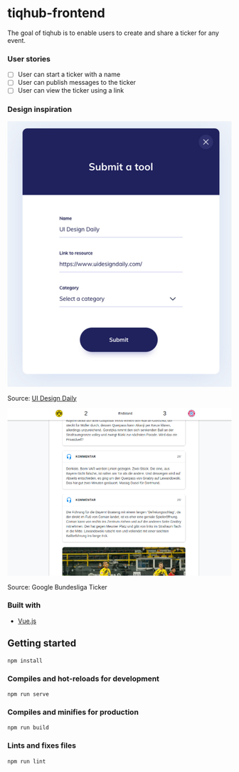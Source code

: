 # tiqhub-frontend

The goal of tiqhub is to enable users to create and share a ticker for any event.

### User stories
- [ ] User can start a ticker with a name
- [ ] User can publish messages to the ticker
- [ ] User can view the ticker using a link

### Design inspiration

![start-ticker](design-templates/start-ticker.png)

Source: [UI Design Daily](https://uidesigndaily.com/posts/sketch-submit-form-day-1189)

![view-ticker](design-templates/view-ticker.png)

Source: Google Bundesliga Ticker

### Built with
- [Vue.js](https://vuejs.org/)

## Getting started
```
npm install
```

### Compiles and hot-reloads for development
```
npm run serve
```

### Compiles and minifies for production
```
npm run build
```

### Lints and fixes files
```
npm run lint
```
